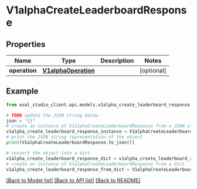 # V1alphaCreateLeaderboardResponse


## Properties

Name | Type | Description | Notes
------------ | ------------- | ------------- | -------------
**operation** | [**V1alphaOperation**](V1alphaOperation.md) |  | [optional] 

## Example

```python
from eval_studio_client.api.models.v1alpha_create_leaderboard_response import V1alphaCreateLeaderboardResponse

# TODO update the JSON string below
json = "{}"
# create an instance of V1alphaCreateLeaderboardResponse from a JSON string
v1alpha_create_leaderboard_response_instance = V1alphaCreateLeaderboardResponse.from_json(json)
# print the JSON string representation of the object
print(V1alphaCreateLeaderboardResponse.to_json())

# convert the object into a dict
v1alpha_create_leaderboard_response_dict = v1alpha_create_leaderboard_response_instance.to_dict()
# create an instance of V1alphaCreateLeaderboardResponse from a dict
v1alpha_create_leaderboard_response_from_dict = V1alphaCreateLeaderboardResponse.from_dict(v1alpha_create_leaderboard_response_dict)
```
[[Back to Model list]](../README.md#documentation-for-models) [[Back to API list]](../README.md#documentation-for-api-endpoints) [[Back to README]](../README.md)


